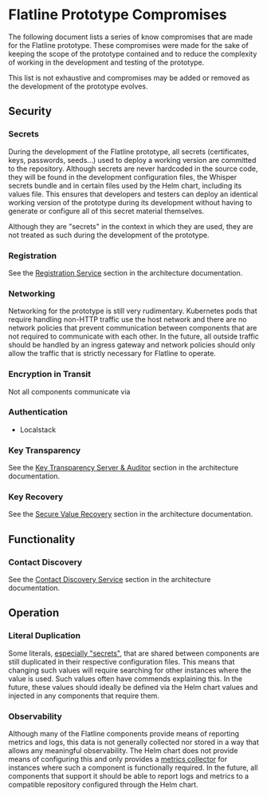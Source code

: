 # Flatline Prototype Compromises

The following document lists a series of know compromises that are made for the Flatline prototype. These compromises were made for the sake of keeping the scope of the prototype contained and to reduce the complexity of working in the development and testing of the prototype.

This list is not exhaustive and compromises may be added or removed as the development of the prototype evolves.

## Security

### Secrets

During the development of the Flatline prototype, all secrets (certificates, keys, passwords, seeds...) used to deploy a working version are committed to the repository. Although secrets are never hardcoded in the source code, they will be found in the development configuration files, the Whisper secrets bundle and in certain files used by the Helm chart, including its values file. This ensures that developers and testers can deploy an identical working version of the prototype during its development without having to generate or configure all of this secret material themselves.

Although they are "secrets" in the context in which they are used, they are not treated as such during the development of the prototype.

### Registration

See the [Registration Service](architecture.md#registration-service) section in the architecture documentation.

### Networking 

Networking for the prototype is still very rudimentary. Kubernetes pods that require handling non-HTTP traffic use the host network and there are no network policies that prevent communication between components that are not required to communicate with each other. In the future, all outside traffic should be handled by an ingress gateway and network policies should only allow the traffic that is strictly necessary for Flatline to operate. 

### Encryption in Transit

Not all components communicate via 

### Authentication

- Localstack

### Key Transparency

See the [Key Transparency Server & Auditor](architecture.md#key-transparency-server--auditor) section in the architecture documentation.

### Key Recovery

See the [Secure Value Recovery](architecture.md#secure-value-recovery) section in the architecture documentation.

## Functionality

### Contact Discovery

See the [Contact Discovery Service](architecture.md#contact-discovery-service) section in the architecture documentation.

## Operation 

### Literal Duplication

Some literals, [especially "secrets"](#secrets), that are shared between components are still duplicated in their respective configuration files. This means that changing such values will require searching for other instances where the value is used. Such values often have commends explaining this. In the future, these values should ideally be defined via the Helm chart values and injected in any components that require them.

### Observability

Although many of the Flatline components provide means of reporting metrics and logs, this data is not generally collected nor stored in a way that allows any meaningful observability. The Helm chart does not provide means of configuring this and only provides a [metrics collector](architecture.md#opentelemetry-collector) for instances where such a component is functionally required. In the future, all components that support it should be able to report logs and metrics to a compatible repository configured through the Helm chart.